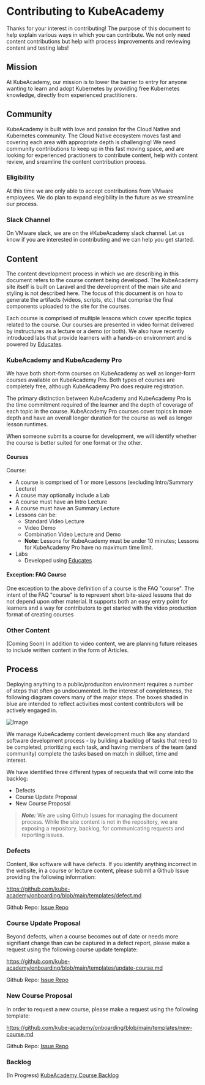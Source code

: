 # Contributing to KubeAcademy
Thanks for your interest in contributing! The purpose of this document to help explain various ways in which you can contribute. We not only need content contributions but help with process improvements and reviewing content and testing labs!

## Mission 
At KubeAcademy, our mission is to lower the barrier to entry for anyone wanting to learn and adopt Kubernetes by providing free Kubernetes knowledge, directly from experienced practitioners.

## Community
KubeAcademy is built with love and passion for the Cloud Native and Kubernetes community. The Cloud Native ecosystem moves fast and covering each area with appropriate depth is challenging! We need community contributions to keep up in this fast moving space, and are looking for experienced practioners to contribute content, help with content review, and sreamline the content contribution process.

### Eligibility
At this time we are only able to accept contributions from VMware employees. We do plan to expand elegibility in the future as we streamline our process. 

### Slack Channel
On VMware slack, we are on the #KubeAcademy slack channel. Let us know if you are interested in contributing and we can help you get started.

## Content
The content development process in which we are describing in this document refers to the course content being developed.  The KubeAcademy site itself is built on Laravel and the development of the main site and styling is not described here. The focus of this document is on how to generate the artifacts (videos, scripts, etc.) that comprise the final components uploaded to the site for the courses.

Each course is comprised of multiple lessons which cover specific topics related to the course.  Our courses are presented in video format delivered by instructures as a lecture or a demo (or both).  We also have recently introduced labs that provide learners with a hands-on environment and is powered by [Educates](https://github.com/eduk8s).

### KubeAcademy and KubeAcademy Pro
We have both short-form courses on KubeAcademy as well as longer-form courses available on KubeAcademy Pro. Both types of courses are completely free, although KubeAcademy Pro does require registration.

The primary distinction between KubeAcademy and KubeAcademy Pro is the time commitment required of the learner and the depth of coverage of each topic in the course. KubeAcademy Pro courses cover topics in more depth and have an overall longer duration for the course as well as longer lesson runtimes. 

When someone submits a course for development, we will identify whether the course is better suited for one format or the other.

#### Courses
Course:
- A course is comprised of 1 or more Lessons (excluding Intro/Summary Lecture)
- A couse may optionally include a Lab
- A course must have an Intro Lecture 
- A course must have an Summary Lecture
- Lessons can be:
    - Standard Video Lecture
    - Video Demo
    - Combination Video Lecture and Demo
    - **Note:** Lessons for KubeAcademy must be under 10 minutes; Lessons for KubeAcademy Pro have no maximum time limit.
- Labs
    - Developed using [Educates](https://github.com/eduk8s)

#### Exception: FAQ Course

One exception to the above definition of a course is the FAQ "course". The intent of the FAQ "course" is to represent short bite-sized lessons that do not depend upon other material. It supports both an easy entry point for learners and a way for contributors to get started with the video production format of creating courses

### Other Content

(Coming Soon) In addition to video content, we are planning future releases to include written content in the form of Articles.

## Process
Deploying anything to a public/produciton environment requires a number of steps that often go undocumented. In the interest of completeness, the following diagram covers many of the major steps. The boxes shaded in blue are intended to reflect activities most content contributors will be actively engaged in.

![Image](https://docs.google.com/drawings/d/e/2PACX-1vQAcCAMyF1Gce3rpXToIyX02qoEFRf55gU9SbOprQaL1KE4nPjMvKWE5XqGI8zLYTG6stQ3Vq-HPYSH/pub?w=960&h=720)

We manage KubeAcademy content development much like any standard software development process - by building a backlog of tasks that need to be completed, prioritizing each task, and having members of the team (and community) complete the tasks based on match in skillset, time and interest.

We have identified three different types of requests that will come into the backlog:
- Defects
- Course Update Proposal
- New Course Proposal

> **_Note:_** We are using Github Issues for managing the document process. While the site content is not in the repository, we are exposing a repository, backlog, for communicating requests and reporting issues.

### Defects
Content, like software will have defects. If you identify anything incorrect in the website, in a course or lecture content, please submit a Github Issue providing the following information:

https://github.com/kube-academy/onboarding/blob/main/templates/defect.md

Github Repo:
[Issue Repo](https://github.com/kube-academy/backlog/issues)

### Course Update Proposal
Beyond defects, when a course becomes out of date or needs more signifiant change than can be captured in a defect report, please make a request using the following course update template:

https://github.com/kube-academy/onboarding/blob/main/templates/update-course.md

Github Repo:
[Issue Repo](https://github.com/kube-academy/backlog/issues)

### New Course Proposal
In order to request a new course, please make a request using the following template:

https://github.com/kube-academy/onboarding/blob/main/templates/new-course.md

Github Repo:
[Issue Repo](https://github.com/kube-academy/backlog/issues)

### Backlog
(In Progress)
[KubeAcademy Course Backlog](https://github.com/orgs/kube-academy/projects/3)